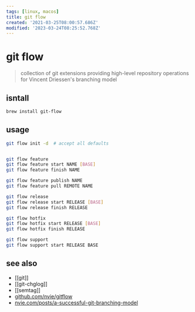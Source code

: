 ```yaml
---
tags: [linux, macos]
title: git flow
created: '2021-03-25T08:00:57.686Z'
modified: '2023-03-24T08:25:52.768Z'
---
```


# git flow

> collection of git extensions providing high-level repository operations for Vincent Driessen's branching model

## isntall

```sh
brew install git-flow
```

## usage

```sh
git flow init -d  # accept all defaults


git flow feature
git flow feature start NAME [BASE]
git flow feature finish NAME

git flow feature publish NAME
git flow feature pull REMOTE NAME

git flow release
git flow release start RELEASE [BASE]
git flow release finish RELEASE

git flow hotfix
git flow hotfix start RELEASE [BASE]
git flow hotfix finish RELEASE

git flow support
git flow support start RELEASE BASE
```

## see also

- [[git]]
- [[git-chglog]]
- [[semtag]]
- [github.com/nvie/gitflow](https://github.com/nvie/gitflow)
- [nvie.com/posts/a-successful-git-branching-model](https://nvie.com/posts/a-successful-git-branching-model/)

